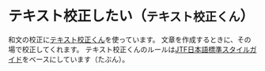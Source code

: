 # テキスト校正したい（``テキスト校正くん``）

和文の校正に[テキスト校正くん](https://marketplace.visualstudio.com/items?itemName=ICS.japanese-proofreading)を使っています。
文章を作成するときに、その場で校正してくれます。
テキスト校正くんのルールは[JTF日本語標準スタイルガイド](https://www.jtf.jp/tips/styleguide)をベースにしています（たぶん）。
